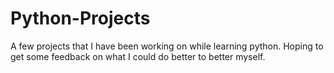 # Python-Projects

A few projects that I have been working on while learning python. Hoping to get some feedback on what I could do better to better myself.
